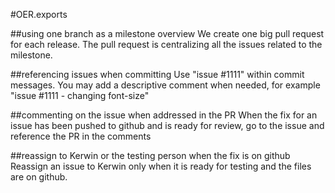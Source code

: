 #OER.exports


##using one branch as a milestone overview
We create one big pull request for each release. The pull request is centralizing all the issues related to the milestone.

##referencing issues when committing
Use "issue #1111" within commit messages. You may add a descriptive comment when needed, for example "issue #1111 - changing font-size"

##commenting on the issue when addressed in the PR
When the fix for an issue has been pushed to github and is ready for review, go to the issue and reference the PR in the comments

##reassign to Kerwin or the testing person when the fix is on github
Reassign an issue to Kerwin only when it is ready for testing and the files are on github. 
